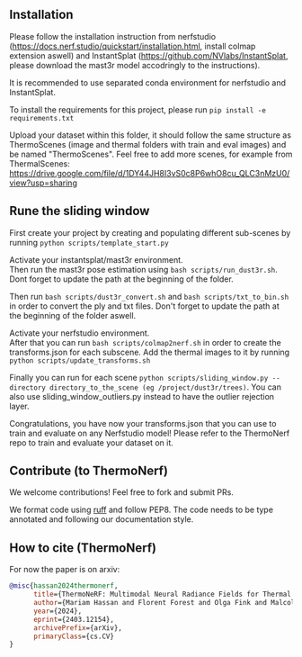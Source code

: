 ## Installation
Please follow the installation instruction from nerfstudio (https://docs.nerf.studio/quickstart/installation.html, install colmap extension aswell) and InstantSplat (https://github.com/NVlabs/InstantSplat, please download the mast3r model accodringly to the instructions). 

It is recommended to use separated conda environment for nerfstudio and InstantSplat. 

To install the requirements for this project, please run `pip install -e requirements.txt`

Upload your dataset within this folder, it should follow the same structure as ThermoScenes (image and thermal folders with train and eval images) and be named "ThermoScenes". Feel free to add more scenes, for example from ThermalScenes: https://drive.google.com/file/d/1DY44JH8I3vS0c8P6whO8cu_QLC3nMzU0/view?usp=sharing

## Rune the sliding window

First create your project by creating and populating different sub-scenes by running `python scripts/template_start.py`

Activate your instantsplat/mast3r environment. \
Then run the mast3r pose estimation using `bash scripts/run_dust3r.sh`. Dont forget to update the path at the beginning of the folder.

Then run `bash scripts/dust3r_convert.sh` and `bash scripts/txt_to_bin.sh` in order to convert the ply and txt files.  Don't forget to update the path at the beginning of the folder aswell.

Activate your nerfstudio environment. \
After that you can run `bash scripts/colmap2nerf.sh` in order to create the transforms.json for each subscene. Add the thermal images to it by running `python scripts/update_transforms.sh`

Finally you can run for each scene `python scripts/sliding_window.py --directory directory_to_the_scene (eg /project/dust3r/trees)`. You can also use sliding_window_outliers.py instead to have the outlier rejection layer. 


Congratulations, you have now your transforms.json that you can use to train and evaluate on any Nerfstudio model! Please refer to the ThermoNerf repo to train and evaluate your dataset on it.






## Contribute (to ThermoNerf)

We welcome contributions! Feel free to fork and submit PRs.

We format code using [ruff](https://docs.astral.sh/ruff) and follow PEP8.
The code needs to be type annotated and following our documentation style.

## How to cite (ThermoNerf)

For now the paper is on arxiv:

```bibtex
@misc{hassan2024thermonerf,
      title={ThermoNeRF: Multimodal Neural Radiance Fields for Thermal Novel View Synthesis},
      author={Mariam Hassan and Florent Forest and Olga Fink and Malcolm Mielle},
      year={2024},
      eprint={2403.12154},
      archivePrefix={arXiv},
      primaryClass={cs.CV}
}
```
